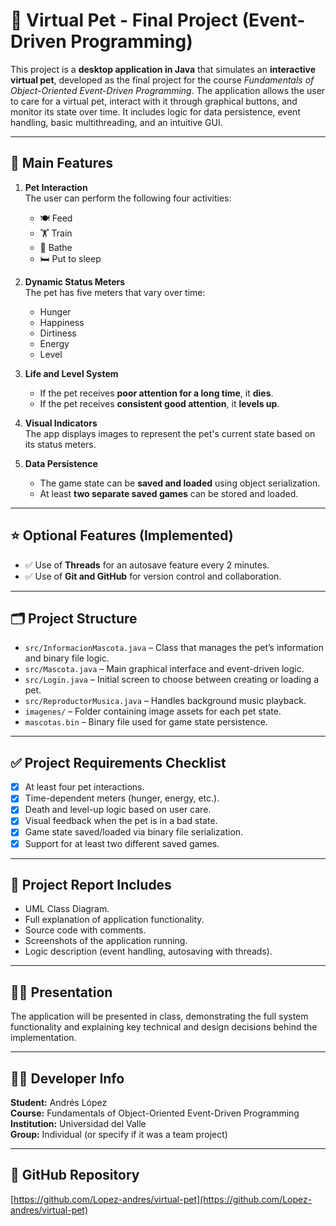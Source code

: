 # 🐾 Virtual Pet - Final Project (Event-Driven Programming)

This project is a **desktop application in Java** that simulates an **interactive virtual pet**, developed as the final project for the course *Fundamentals of Object-Oriented Event-Driven Programming*. The application allows the user to care for a virtual pet, interact with it through graphical buttons, and monitor its state over time. It includes logic for data persistence, event handling, basic multithreading, and an intuitive GUI.

---

## 🧩 Main Features

1. **Pet Interaction**  
   The user can perform the following four activities:
   - 🍽️ Feed
   - 🏋️ Train
   - 🚿 Bathe
   - 🛏️ Put to sleep

2. **Dynamic Status Meters**  
   The pet has five meters that vary over time:
   - Hunger
   - Happiness
   - Dirtiness
   - Energy
   - Level

3. **Life and Level System**  
   - If the pet receives **poor attention for a long time**, it **dies**.
   - If the pet receives **consistent good attention**, it **levels up**.

4. **Visual Indicators**  
   The app displays images to represent the pet's current state based on its status meters.

5. **Data Persistence**  
   - The game state can be **saved and loaded** using object serialization.
   - At least **two separate saved games** can be stored and loaded.

---

## ⭐ Optional Features (Implemented)

- ✅ Use of **Threads** for an autosave feature every 2 minutes.
- ✅ Use of **Git and GitHub** for version control and collaboration.

---

## 🗂️ Project Structure

- `src/InformacionMascota.java` – Class that manages the pet’s information and binary file logic.
- `src/Mascota.java` – Main graphical interface and event-driven logic.
- `src/Login.java` – Initial screen to choose between creating or loading a pet.
- `src/ReproductorMusica.java` – Handles background music playback.
- `imagenes/` – Folder containing image assets for each pet state.
- `mascotas.bin` – Binary file used for game state persistence.

---

## ✅ Project Requirements Checklist

- [x] At least four pet interactions.
- [x] Time-dependent meters (hunger, energy, etc.).
- [x] Death and level-up logic based on user care.
- [x] Visual feedback when the pet is in a bad state.
- [x] Game state saved/loaded via binary file serialization.
- [x] Support for at least two different saved games.

---

## 📘 Project Report Includes

- UML Class Diagram.
- Full explanation of application functionality.
- Source code with comments.
- Screenshots of the application running.
- Logic description (event handling, autosaving with threads).

---

## 🧑‍🏫 Presentation

The application will be presented in class, demonstrating the full system functionality and explaining key technical and design decisions behind the implementation.

---

## 👨‍💻 Developer Info

**Student:** Andrés López  
**Course:** Fundamentals of Object-Oriented Event-Driven Programming  
**Institution:** Universidad del Valle  
**Group:** Individual (or specify if it was a team project)

---

## 🔗 GitHub Repository

[https://github.com/Lopez-andres/virtual-pet](https://github.com/Lopez-andres/virtual-pet)
